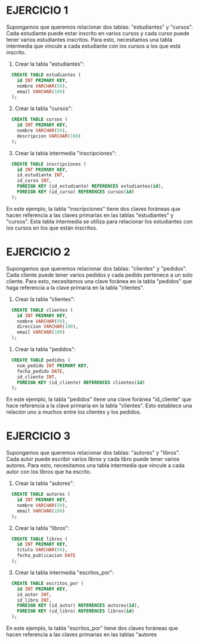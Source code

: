 # EJERCICIO 1

Supongamos que queremos relacionar dos tablas: "estudiantes" y "cursos". Cada estudiante puede estar inscrito en varios cursos y cada curso puede tener varios estudiantes inscritos. Para esto, necesitamos una tabla intermedia que vincule a cada estudiante con los cursos a los que está inscrito.

1. Crear la tabla "estudiantes":

~~~sql
  CREATE TABLE estudiantes (
    id INT PRIMARY KEY,
    nombre VARCHAR(50),
    email VARCHAR(100)
  );
~~~

2. Crear la tabla "cursos":

~~~sql
  CREATE TABLE cursos (
    id INT PRIMARY KEY,
    nombre VARCHAR(50),
    descripcion VARCHAR(100)
  );
~~~

3. Crear la tabla intermedia "inscripciones":

~~~sql
  CREATE TABLE inscripciones (
    id INT PRIMARY KEY,
    id_estudiante INT,
    id_curso INT,
    FOREIGN KEY (id_estudiante) REFERENCES estudiantes(id),
    FOREIGN KEY (id_curso) REFERENCES cursos(id)
  );
~~~

En este ejemplo, la tabla "inscripciones" tiene dos claves foráneas que hacen referencia a las claves primarias en las tablas "estudiantes" y "cursos". Esta tabla intermedia se utiliza para relacionar los estudiantes con los cursos en los que están inscritos.

# EJERCICIO 2

Supongamos que queremos relacionar dos tablas: "clientes" y "pedidos". Cada cliente puede tener varios pedidos y cada pedido pertenece a un solo cliente. Para esto, necesitamos una clave foránea en la tabla "pedidos" que haga referencia a la clave primaria en la tabla "clientes".

1. Crear la tabla "clientes":

~~~sql
  CREATE TABLE clientes (
    id INT PRIMARY KEY,
    nombre VARCHAR(50),
    direccion VARCHAR(100),
    email VARCHAR(100)
  );
~~~

1. Crear la tabla "pedidos":

~~~sql
  CREATE TABLE pedidos (
    num_pedido INT PRIMARY KEY,
    fecha_pedido DATE,
    id_cliente INT,
    FOREIGN KEY (id_cliente) REFERENCES clientes(id)
  );
~~~

En este ejemplo, la tabla "pedidos" tiene una clave foránea "id_cliente" que hace referencia a la clave primaria en la tabla "clientes". Esto establece una relación uno a muchos entre los clientes y los pedidos.

# EJERCICIO 3

Supongamos que queremos relacionar dos tablas: "autores" y "libros". Cada autor puede escribir varios libros y cada libro puede tener varios autores. Para esto, necesitamos una tabla intermedia que vincule a cada autor con los libros que ha escrito.

1. Crear la tabla "autores":

~~~sql
  CREATE TABLE autores (
    id INT PRIMARY KEY,
    nombre VARCHAR(50),
    email VARCHAR(100)
  );
~~~

2. Crear la tabla "libros":

~~~sql
  CREATE TABLE libros (
    id INT PRIMARY KEY,
    titulo VARCHAR(50),
    fecha_publicacion DATE
  );
~~~

3. Crear la tabla intermedia "escritos_por":

~~~sql
  CREATE TABLE escritos_por (
    id INT PRIMARY KEY,
    id_autor INT,
    id_libro INT,
    FOREIGN KEY (id_autor) REFERENCES autores(id),
    FOREIGN KEY (id_libro) REFERENCES libros(id)
  );
~~~

En este ejemplo, la tabla "escritos_por" tiene dos claves foráneas que hacen referencia a las claves primarias en las tablas "autores